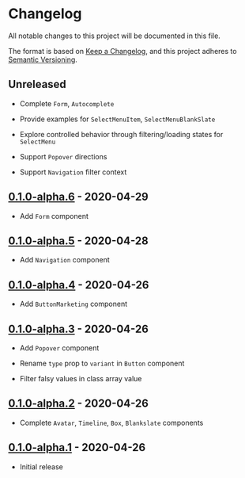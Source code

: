 # Changelog

All notable changes to this project will be documented in this file.

The format is based on [Keep a Changelog](https://keepachangelog.com/en/1.0.0/),
and this project adheres to [Semantic Versioning](https://semver.org/spec/v2.0.0.html).

## Unreleased

- Complete `Form`, `Autocomplete`

- Provide examples for `SelectMenuItem`, `SelectMenuBlankSlate`

- Explore controlled behavior through filtering/loading states for `SelectMenu`

- Support `Popover` directions

- Support `Navigation` filter context

## [0.1.0-alpha.6](https://github.com/metonym/svelte-primer/releases/tag/v0.1.0-alpha.6) - 2020-04-29

- Add `Form` component

## [0.1.0-alpha.5](https://github.com/metonym/svelte-primer/releases/tag/v0.1.0-alpha.5) - 2020-04-28

- Add `Navigation` component

## [0.1.0-alpha.4](https://github.com/metonym/svelte-primer/releases/tag/v0.1.0-alpha.4) - 2020-04-26

- Add `ButtonMarketing` component

## [0.1.0-alpha.3](https://github.com/metonym/svelte-primer/releases/tag/v0.1.0-alpha.3) - 2020-04-26

- Add `Popover` component

- Rename `type` prop to `variant` in `Button` component

- Filter falsy values in class array value

## [0.1.0-alpha.2](https://github.com/metonym/svelte-primer/releases/tag/v0.1.0-alpha.2) - 2020-04-26

- Complete `Avatar`, `Timeline`, `Box`, `Blankslate` components

## [0.1.0-alpha.1](https://github.com/metonym/svelte-primer/releases/tag/v0.1.0-alpha.1) - 2020-04-26

- Initial release
